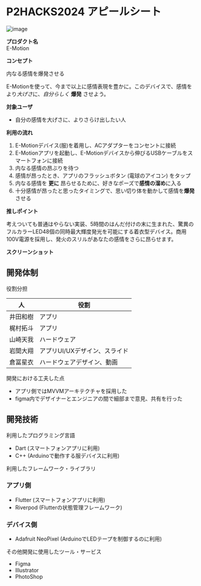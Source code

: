 # P2HACKS2024 アピールシート 
![image](https://github.com/user-attachments/assets/cfb52f17-174d-489a-b626-db402d19cde4)



**プロダクト名**  
E-Motion

**コンセプト**  

内なる感情を爆発させる  

E-Motionを使って、今まで以上に感情表現を豊かに。このデバイスで、感情をより*大げさ*に、*自分らしく* **爆発** させよう。

**対象ユーザ**  

* 自分の感情を大げさに、よりさらけ出したい人

**利用の流れ** 
1. E-Motionデバイス(服)を着用し、ACアダプターをコンセントに接続
2. E-Motionアプリを起動し、E-Motionデバイスから伸びるUSBケーブルをスマートフォンに接続
3. 内なる感情の昂ぶりを待つ
4. 感情が昂ったとき、アプリのフラッシュボタン (電球のアイコン) をタップ
5. 内なる感情を **更に** 昂らせるために、好きなポーズで**感情の溜め**に入る
6. 十分感情が昂ったと思ったタイミングで、思い切り体を動かして感情を**爆発**させる

**推しポイント**  

考えついても普通はやらない実装、5時間のはんだ付けの末に生まれた、驚異のフルカラーLED48個の同時最大輝度発光を可能にする着衣型デバイス。商用100V電源を採用し、発火のスリルがあなたの感情をさらに昂らせます。

**スクリーンショット**  

## 開発体制  

役割分担  

| 人 | 役割 |
| - | - |
| 井田和樹 | アプリ |
| 梶村拓斗 | アプリ |
| 山崎天我 | ハードウェア |
| 岩間大翔 | アプリUI/UXデザイン、スライド |
| 倉冨星衣 | ハードウェアデザイン、動画 |

開発における工夫した点  
  
* アプリ側ではMVVMアーキテクチャを採用した
* figma内でデザイナーとエンジニアの間で細部まで意見、共有を行った 

## 開発技術 

利用したプログラミング言語  
* Dart (スマートフォンアプリに利用)
* C++ (Arduinoで動作する服デバイスに利用)  

利用したフレームワーク・ライブラリ  

### アプリ側
* Flutter (スマートフォンアプリに利用)
* Riverpod (Flutterの状態管理フレームワーク)

### デバイス側
* Adafruit NeoPixel (ArduinoでLEDテープを制御するのに利用)  

その他開発に使用したツール・サービス
* Figma
* Illustrator
* PhotoShop  
